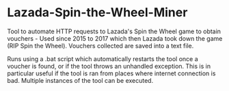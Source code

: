 # Lazada-Spin-the-Wheel-Miner

Tool to automate HTTP requests to Lazada's Spin the Wheel game to obtain vouchers - Used since 2015 to 2017 which then Lazada took down the game (RIP Spin the Wheel). Vouchers collected are saved into a text file.

Runs using a .bat script which automatically restarts the tool once a voucher is found, or if the tool throws an unhandled exception. This is in particular useful if the tool is ran from places where internet connection is bad. Multiple instances of the tool can be executed.
